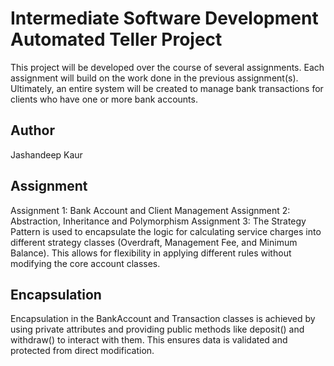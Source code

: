 # Intermediate Software Development Automated Teller Project

This project will be developed over the course of several assignments.  Each assignment will build on the work done in the previous assignment(s).  Ultimately, an entire system will be created to manage bank transactions for clients who have one or more bank accounts.

## Author

Jashandeep Kaur

## Assignment

Assignment 1: Bank Account and Client Management
Assignment 2: Abstraction, Inheritance and Polymorphism
Assignment 3: The Strategy Pattern is used to encapsulate the logic for calculating service charges into different strategy classes (Overdraft, Management Fee, and Minimum Balance). This allows for flexibility in applying different rules without modifying the core account classes.

## Encapsulation

Encapsulation in the BankAccount and Transaction classes is achieved by using private attributes and providing public methods like deposit() and withdraw() to interact with them. This ensures data is validated and protected from direct modification.
